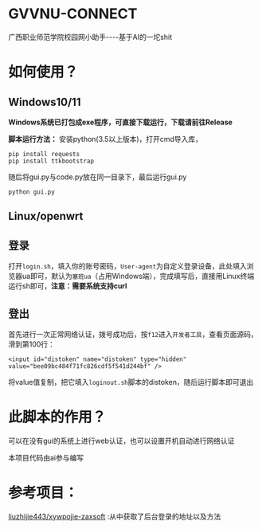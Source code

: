 # GVVNU-CONNECT
广西职业师范学院校园网小助手----基于AI的一坨shit

# 如何使用？
## Windows10/11
**Windows系统已打包成exe程序，可直接下载运行，下载请前往Release**

**脚本运行方法：**
安装python(3.5以上版本)，打开cmd导入库，
```
pip install requests
pip install ttkbootstrap
```
随后将gui.py与code.py放在同一目录下，最后运行gui.py
```
python gui.py
```


## Linux/openwrt
## 登录
打开`login.sh`，填入你的账号密码，`User-agent`为自定义登录设备，此处填入浏览器ua即可，默认为`塞班ua`（占用Windows端），完成填写后，直接用Linux终端运行sh即可，**注意：需要系统支持curl**

## 登出
首先进行一次正常网络认证，拨号成功后，按`f12`进入`开发者工具`，查看页面源码，滑到第100行：
```
<input id="distoken" name="distoken" type="hidden" value="bee09bc484f71fc826cdf5f541d244bf" />
```
将value值复制，把它填入`loginout.sh`脚本的distoken，随后运行脚本即可退出

# 此脚本的作用？
可以在没有gui的系统上进行web认证，也可以设置开机自动进行网络认证

本项目代码由ai参与编写
# 参考项目：
[liuzhijie443/xywpojie-zaxsoft](https://github.com/liuzhijie443/xywpojie-zaxsoft) :从中获取了后台登录的地址以及方法
